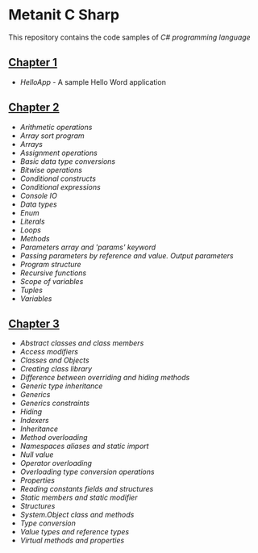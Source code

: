 Metanit C Sharp
==============================
This repository contains the code samples of *C# programming language*

## [Chapter 1](https://github.com/Maksim-Shkrabkou/Metanit_C_Sharp/tree/main/Chapter_1_Introduction_in_CSharp/HelloApp)
* *HelloApp* - A sample Hello Word application

## [Chapter 2](https://github.com/Maksim-Shkrabkou/C_Sharp/tree/main/Chapter_2_CSharp_programming_basics/Program_Structure)
* *Arithmetic operations*
* *Array sort program*
* *Arrays*
* *Assignment operations*
* *Basic data type conversions*
* *Bitwise operations* 
* *Conditional constructs*
* *Conditional expressions*
* *Console IO*
* *Data types*
* *Enum*
* *Literals*
* *Loops*
* *Methods*
* *Parameters array and 'params' keyword*
* *Passing parameters by reference and value. Output parameters*
* *Program structure*
* *Recursive functions*
* *Scope of variables*
* *Tuples*
* *Variables*

## [Chapter 3](https://github.com/Maksim-Shkrabkou/C_Sharp/tree/main/Chapter_3_Classes_OOP)
* *Abstract classes and class members*
* *Access modifiers*
* *Classes and Objects*
* *Creating class library*
* *Difference between overriding and hiding methods*
* *Generic type inheritance*
* *Generics*
* *Generics constraints*
* *Hiding*
* *Indexers*
* *Inheritance*
* *Method overloading*
* *Namespaces aliases and static import*
* *Null value*
* *Operator overloading*
* *Overloading type conversion operations*
* *Properties*
* *Reading constants fields and structures*
* *Static members and static modifier*
* *Structures*
* *System.Object class and methods*
* *Type conversion*
* *Value types and reference types*
* *Virtual methods and properties*